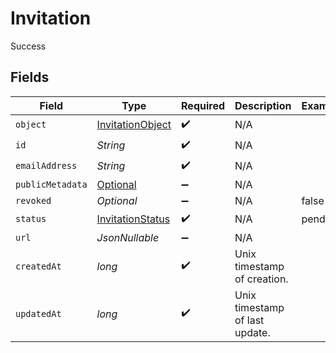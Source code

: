 # Invitation

Success


## Fields

| Field                                                                                     | Type                                                                                      | Required                                                                                  | Description                                                                               | Example                                                                                   |
| ----------------------------------------------------------------------------------------- | ----------------------------------------------------------------------------------------- | ----------------------------------------------------------------------------------------- | ----------------------------------------------------------------------------------------- | ----------------------------------------------------------------------------------------- |
| `object`                                                                                  | [InvitationObject](../../models/components/InvitationObject.md)                           | :heavy_check_mark:                                                                        | N/A                                                                                       |                                                                                           |
| `id`                                                                                      | *String*                                                                                  | :heavy_check_mark:                                                                        | N/A                                                                                       |                                                                                           |
| `emailAddress`                                                                            | *String*                                                                                  | :heavy_check_mark:                                                                        | N/A                                                                                       |                                                                                           |
| `publicMetadata`                                                                          | [Optional<InvitationPublicMetadata>](../../models/components/InvitationPublicMetadata.md) | :heavy_minus_sign:                                                                        | N/A                                                                                       |                                                                                           |
| `revoked`                                                                                 | *Optional<Boolean>*                                                                       | :heavy_minus_sign:                                                                        | N/A                                                                                       | false                                                                                     |
| `status`                                                                                  | [InvitationStatus](../../models/components/InvitationStatus.md)                           | :heavy_check_mark:                                                                        | N/A                                                                                       | pending                                                                                   |
| `url`                                                                                     | *JsonNullable<String>*                                                                    | :heavy_minus_sign:                                                                        | N/A                                                                                       |                                                                                           |
| `createdAt`                                                                               | *long*                                                                                    | :heavy_check_mark:                                                                        | Unix timestamp of creation.<br/>                                                          |                                                                                           |
| `updatedAt`                                                                               | *long*                                                                                    | :heavy_check_mark:                                                                        | Unix timestamp of last update.<br/>                                                       |                                                                                           |